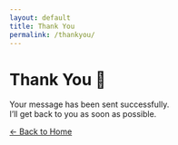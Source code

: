 ```yaml
---
layout: default
title: Thank You
permalink: /thankyou/
---
```


# Thank You 🎉
Your message has been sent successfully.  
I’ll get back to you as soon as possible.

[← Back to Home](/)

